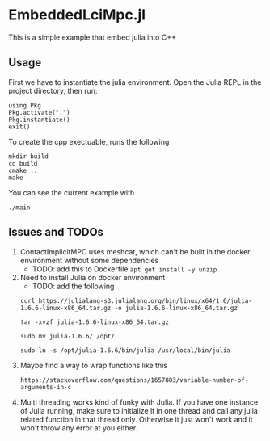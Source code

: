 # EmbeddedLciMpc.jl
This is a simple example that embed julia into C++

## Usage 
First we have to instantiate the julia environment. Open the Julia REPL in the project directory, then run:

```
using Pkg
Pkg.activate(".")
Pkg.instantiate()
exit()
```

To create the cpp exectuable, runs the following
```
mkdir build 
cd build 
cmake ..
make
```
You can see the current example with 
```
./main
```

## Issues and TODOs
1. ContactImplicitMPC uses meshcat, which can't be built in the docker environment without some dependencies
    * TODO: add this to Dockerfile `apt get install -y unzip`
2. Need to install Julia on docker environment
    * TODO: add the following
    ```
    curl https://julialang-s3.julialang.org/bin/linux/x64/1.6/julia-1.6.6-linux-x86_64.tar.gz -o julia-1.6.6-linux-x86_64.tar.gz

    tar -xvzf julia-1.6.6-linux-x86_64.tar.gz

    sudo mv julia-1.6.6/ /opt/

    sudo ln -s /opt/julia-1.6.6/bin/julia /usr/local/bin/julia
    ```
3. Maybe find a way to wrap functions like this 
    ```
    https://stackoverflow.com/questions/1657883/variable-number-of-arguments-in-c
    ```
4. Multi threading works kind of funky with Julia. If you have one instance of 
   Julia running, make sure to initialize it in one thread and call any julia 
   related function in that thread only. Otherwise it just won't work and it won't
   throw any error at you either. 